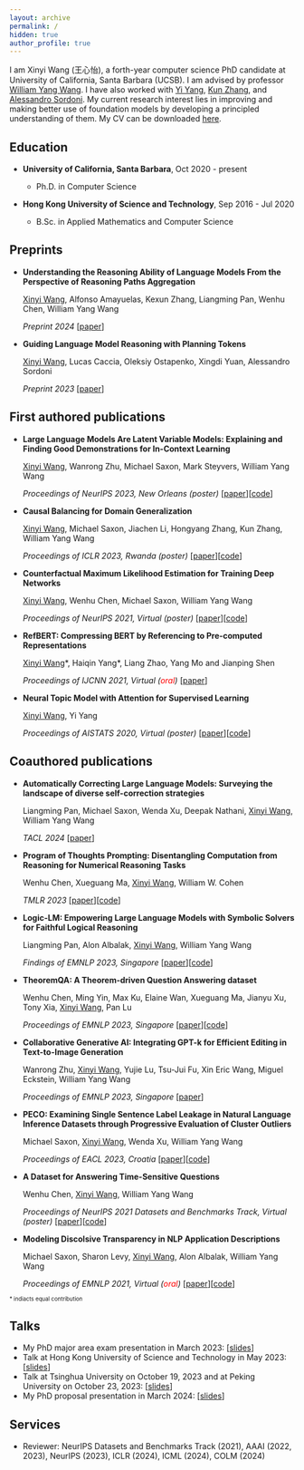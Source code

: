 ```yaml
---
layout: archive
permalink: /
hidden: true
author_profile: true
---
```


I am Xinyi Wang (王心怡), a forth-year computer science PhD candidate at University of California, Santa Barbara (UCSB). I am advised by professor [William Yang Wang](https://sites.cs.ucsb.edu/~william/index.html).
I have also worked with [Yi Yang](http://yya518.github.io/), [Kun Zhang](https://www.andrew.cmu.edu/user/kunz1/), and [Alessandro Sordoni](https://www.microsoft.com/en-us/research/people/alsordon/). My current research interest lies in improving and making better use of foundation models by developing a principled understanding of them.
My CV can be downloaded [here](pdf\CV.pdf).

<!-- *I'm actively looking for a 2024 summer research internship. Please feel free to reach out to me if you think I could be a good fit!* -->
<!-- and I have also been working with professor [Kun Zhang](https://www.andrew.cmu.edu/user/kunz1/).  -->
<!-- I graduated from the Hong Kong University of Science and Technology (HKUST) in 2020 with a B.Sc. in applied mathematics and computer science.  -->
<!-- I was on exchange at the University of California, Los Angeles (UCLA) from September to December, 2019.  -->
<!-- I also had the fortune to work with [Yi Yang](http://yya518.github.io/) and [Prof. Yuan Yao](https://yao-lab.github.io/).  -->
<!-- \[[CV](/pdf/Resume.pdf)\]  -->

## Education 
* **University of California, Santa Barbara**, Oct 2020 - present
  * Ph.D. in Computer Science

* **Hong Kong University of Science and Technology**, Sep 2016 - Jul 2020
  * B.Sc. in Applied Mathematics and Computer Science
  <!-- * CGA: 3.74/4.30  -->
  <!-- \[[transcript](/pdf/HKUST_transcript.pdf)\] -->
  <!-- * Capstone Project Supervisor: Prof. Yuan, Yao  -->

<!-- * **University of California, Los Angeles**, Sep 2019 - Dec 2019
  * Fall quater exchange -->
  <!-- * CGA: 3.90/4.00 (Dean's Honors List)  -->
  <!-- \[[transcript](/pdf/UCLA_transcript.pdf)\] -->


<!-- ## Scholarships and Academic Honors

* Chern Class Talent Scholarship (2017 - 2020) from HKUST Math department
* Chern Class Achievement Scholarship (2020) from HKUST Math department
* The 15th Epsilon Fund Award (2020) from HKUST Math department
* University’s Scholarship Scheme for Continuing Undergraduate Students (2017 - 2020) from HKUST
* Reaching Out Award (2019 - 2020) from HKSAR Government Scholarship Fund
* Joseph Needham Merit Scholarship (2020) from the Joseph Needham Foundation for Science & Civilisation (Hong Kong) 
* Academic Excellence Fellowship (2020) from UCSB -->

## Preprints

* **Understanding the Reasoning Ability of Language Models From the Perspective of Reasoning Paths Aggregation**

  <u>Xinyi Wang</u>, Alfonso Amayuelas, Kexun Zhang, Liangming Pan, Wenhu Chen, William Yang Wang 

  _Preprint 2024_ \[[paper](https://arxiv.org/abs/2402.03268)\]

* **Guiding Language Model Reasoning with Planning Tokens**

  <u>Xinyi Wang</u>, Lucas Caccia, Oleksiy Ostapenko, Xingdi Yuan, Alessandro Sordoni

  _Preprint 2023_ \[[paper](https://arxiv.org/abs/2310.05707)\]

## First authored publications

* **Large Language Models Are Latent Variable Models: Explaining and Finding Good Demonstrations for In-Context Learning**

  <u>Xinyi Wang</u>, Wanrong Zhu, Michael Saxon, Mark Steyvers, William Yang Wang

  _Proceedings of NeurIPS 2023, New Orleans (poster)_ \[[paper](http://arxiv.org/abs/2301.11916)\]\[[code](https://github.com/WANGXinyiLinda/concept-based-demonstration-selection)\]

* **Causal Balancing for Domain Generalization**

  <u>Xinyi Wang</u>, Michael Saxon, Jiachen Li, Hongyang Zhang, Kun Zhang, William Yang Wang

  _Proceedings of ICLR 2023, Rwanda (poster)_ \[[paper](https://arxiv.org/abs/2206.05263)\]\[[code](https://github.com/WANGXinyiLinda/causal-balancing-for-domain-generalization)\]

* **Counterfactual Maximum Likelihood Estimation for Training Deep Networks** 

  <u>Xinyi Wang</u>, Wenhu Chen, Michael Saxon, William Yang Wang 

  _Proceedings of NeurIPS 2021, Virtual (poster)_ \[[paper](https://arxiv.org/abs/2106.03831)\]\[[code](https://github.com/WANGXinyiLinda/CMLE)\]

* **RefBERT: Compressing BERT by Referencing to Pre-computed Representations** 

  <u>Xinyi Wang</u>\*, Haiqin Yang\*, Liang Zhao, Yang Mo and Jianping Shen 

  _Proceedings of IJCNN 2021, Virtual (<span style="color:red">oral</span>)_ \[[paper](https://arxiv.org/abs/2106.08898)\]

* **Neural Topic Model with Attention for Supervised Learning** 

  <u>Xinyi Wang</u>, Yi Yang 

   _Proceedings of AISTATS 2020, Virtual (poster)_ \[[paper](http://proceedings.mlr.press/v108/wang20c.html)\]\[[code](https://github.com/WANGXinyiLinda/Neural-Topic-Model-with-Attention-for-Supervised-Learning)\]

## Coauthored publications

* **Automatically Correcting Large Language Models: Surveying the landscape of diverse self-correction strategies**

  Liangming Pan, Michael Saxon, Wenda Xu, Deepak Nathani, <u>Xinyi Wang</u>, William Yang Wang

  _TACL 2024_ \[[paper](https://arxiv.org/abs/2308.03188)\]

* **Program of Thoughts Prompting: Disentangling Computation from Reasoning for Numerical Reasoning Tasks**

  Wenhu Chen, Xueguang Ma, <u>Xinyi Wang</u>, William W. Cohen

  _TMLR 2023_ \[[paper](https://arxiv.org/abs/2211.12588)\]\[[code](https://github.com/wenhuchen/Program-of-Thoughts)\]

* **Logic-LM: Empowering Large Language Models with Symbolic Solvers for Faithful Logical Reasoning**

  Liangming Pan, Alon Albalak, <u>Xinyi Wang</u>, William Yang Wang

  _Findings of EMNLP 2023, Singapore_ \[[paper](https://arxiv.org/abs/2305.12295)\]\[[code](https://github.com/teacherpeterpan/Logic-LLM)\]

* **TheoremQA: A Theorem-driven Question Answering dataset**

  Wenhu Chen, Ming Yin, Max Ku, Elaine Wan, Xueguang Ma, Jianyu Xu, Tony Xia, <u>Xinyi Wang</u>, Pan Lu

  _Proceedings of EMNLP 2023, Singapore_ \[[paper](https://arxiv.org/abs/2305.12524)\]\[[code](https://github.com/wenhuchen/TheoremQA)\]

* **Collaborative Generative AI: Integrating GPT-k for Efficient Editing in Text-to-Image Generation**

  Wanrong Zhu, <u>Xinyi Wang</u>, Yujie Lu, Tsu-Jui Fu, Xin Eric Wang, Miguel Eckstein, William Yang Wang

  _Proceedings of EMNLP 2023, Singapore_ \[[paper](https://arxiv.org/abs/2305.11317)\]

* **PECO: Examining Single Sentence Label Leakage in Natural Language Inference Datasets through Progressive Evaluation of Cluster Outliers**

  Michael Saxon, <u>Xinyi Wang</u>, Wenda Xu, William Yang Wang
  
  _Proceedings of EACL 2023, Croatia_ \[[paper](https://arxiv.org/abs/2112.09237)\]\[[code](https://github.com/michaelsaxon/DatasetAnalysis)\]

* **A Dataset for Answering Time-Sensitive Questions** 

  Wenhu Chen, <u>Xinyi Wang</u>, William Yang Wang 

  _Proceedings of NeurIPS 2021 Datasets and Benchmarks Track, Virtual (poster)_ \[[paper](https://arxiv.org/abs/2108.06314)\]\[[code](https://github.com/wenhuchen/Time-Sensitive-QA)\]

* **Modeling Discolsive Transparency in NLP Application Descriptions** 

  Michael Saxon, Sharon Levy, <u>Xinyi Wang</u>, Alon Albalak, William Yang Wang 

  _Proceedings of EMNLP 2021, Virtual (<span style="color:red">oral</span>)_ \[[paper](https://arxiv.org/abs/2101.00433)\]\[[code](https://github.com/michaelsaxon/disclosive-transparency)\]

<!-- * **Direct Proof of the Formation of Droplet Surface Shape and the Principle of Minimizing Free Energy** (College Physics. Sep. 2020)

  Kang Jin, **Xinyi Wang**, Kaihang Gui -->

<sub><sup>* indiacts equal contribution</sup></sub>


## Talks
* My PhD major area exam presentation in March 2023: \[[slides](pdf\MAE_online.pdf)\] 
* Talk at Hong Kong University of Science and Technology in May 2023: \[[slides](pdf\llms.pdf)\] 
* Talk at Tsinghua University on October 19, 2023 and at Peking University on October 23, 2023: \[[slides](pdf\oct_talk.pdf)\]
* My PhD proposal presentation in March 2024: \[[slides](pdf\proposal.pdf)\] 


## Services
* Reviewer: NeurIPS Datasets and Benchmarks Track (2021), AAAI (2022, 2023), NeurIPS (2023), ICLR (2024), ICML (2024), COLM (2024)